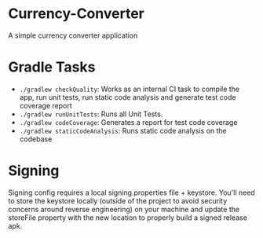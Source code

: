 # Currency-Converter 

A simple currency converter application

# Gradle Tasks
 - ```./gradlew checkQuality```: Works as an internal CI task to compile the app, run unit tests, run static code analysis and generate test code coverage report 
 - ```./gradlew runUnitTests```: Runs all Unit Tests.
 - ```./gradlew codeCoverage```: Generates a report for test code coverage
 - ```./gradlew staticCodeAnalysis```: Runs static code analysis on the codebase

# Signing 
Signing config requires a local signing.properties file + keystore. You'll need to store the keystore locally 
(outside of the project to avoid security concerns around reverse engineering) on your machine and update the storeFile property 
with the new location to properly build a signed release apk.